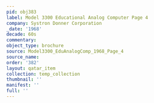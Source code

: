 ```yaml
---
pid: obj383
label: Model 3300 Educational Analog Computer Page 4
company: Systron Donner Corporation
_date: '1968'
decade: 60s
commentary: 
object_type: brochure
source: Model3300_EduAnalogComp_1968_Page_4
source_name: 
order: '382'
layout: qatar_item
collection: temp_collection
thumbnail: ''
manifest: ''
full: ''
---
```

